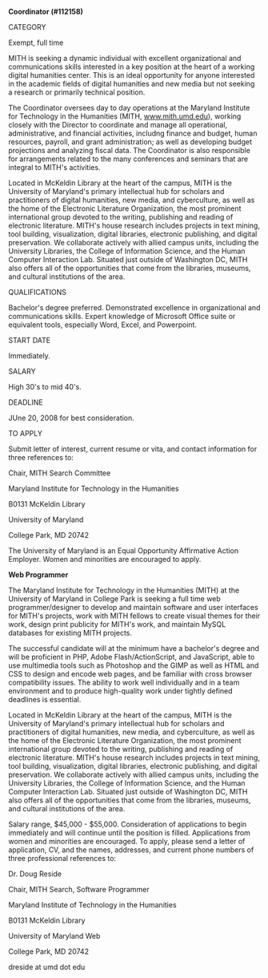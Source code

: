**Coordinator (#112158)**

CATEGORY

Exempt, full time

MITH is seeking a dynamic individual with excellent organizational and communications skills interested in a key position at the heart of a working digital humanities center. This is an ideal opportunity for anyone interested in the academic fields of digital humanities and new media but not seeking a research or primarily technical position.

The Coordinator oversees day to day operations at the Maryland Institute for Technology in the Humanities (MITH, www.mith.umd.edu), working closely with the Director to coordinate and manage all operational, administrative, and financial activities, includng finance and budget, human resources, payroll, and grant administration; as well as developing budget projections and analyzing fiscal data. The Coordinator is also responsible for arrangements related to the many conferences and seminars that are integral to MITH's activities.

Located in McKeldin Library at the heart of the campus, MITH is the University of Maryland's primary intellectual hub for scholars and practitioners of digital humanities, new media, and cyberculture, as well as the home of the Electronic Literature Organization, the most prominent international group devoted to the writing, publishing and reading of electronic literature. MITH's house research includes projects in text mining, tool building, visualization, digital libraries, electronic publishing, and digital preservation. We collaborate actively with allied campus units, including the University Libraries, the College of Information Science, and the Human Computer Interaction Lab. Situated just outside of Washington DC, MITH also offers all of the opportunities that come from the libraries, museums, and cultural institutions of the area.

QUALIFICATIONS

Bachelor's degree preferred. Demonstrated excellence in organizational and communications skills. Expert knowledge of Microsoft Office suite or equivalent tools, especially Word, Excel, and Powerpoint.

START DATE

Immediately.

SALARY

High 30's to mid 40's.

DEADLINE

JUne 20, 2008 for best consideration.

TO APPLY

Submit letter of interest, current resume or vita, and contact information for three references to:

Chair, MITH Search Committee

Maryland Institute for Technology in the Humanities

B0131 McKeldin Library

University of Maryland

College Park, MD 20742

The University of Maryland is an Equal Opportunity Affirmative Action Employer. Women and minorities are encouraged to apply.

**Web Programmer**

The Maryland Institute for Technology in the Humanities (MITH) at the University of Maryland in College Park is seeking a full time web programmer/designer to develop and maintain software and user interfaces for MITH's projects, work with MITH fellows to create visual themes for their work, design print publicity for MITH's work, and maintain MySQL databases for existing MITH projects.

The successful candidate will at the minimum have a bachelor's degree and will be proficient in PHP, Adobe Flash/ActionScript, and JavaScript, able to use multimedia tools such as Photoshop and the GIMP as well as HTML and CSS to design and encode web pages, and be familiar with cross browser compatibility issues. The ability to work well individually and in a team environment and to produce high-quality work under tightly defined deadlines is essential.

Located in McKeldin Library at the heart of the campus, MITH is the University of Maryland's primary intellectual hub for scholars and practitioners of digital humanities, new media, and cyberculture, as well as the home of the Electronic Literature Organization, the most prominent international group devoted to the writing, publishing and reading of electronic literature. MITH's house research includes projects in text mining, tool building, visualization, digital libraries, electronic publishing, and digital preservation. We collaborate actively with allied campus units, including the University Libraries, the College of Information Science, and the Human Computer Interaction Lab. Situated just outside of Washington DC, MITH also offers all of the opportunities that come from the libraries, museums, and cultural institutions of the area.

Salary range, $45,000 - $55,000. Consideration of applications to begin immediately and will continue until the position is filled. Applications from women and minorities are encouraged. To apply, please send a letter of application, CV, and the names, addresses, and current phone numbers of three professional references to:

Dr. Doug Reside

Chair, MITH Search, Software Programmer

Maryland Institute of Technology in the Humanities

B0131 McKeldin Library

University of Maryland Web

College Park, MD 20742

dreside at umd dot edu